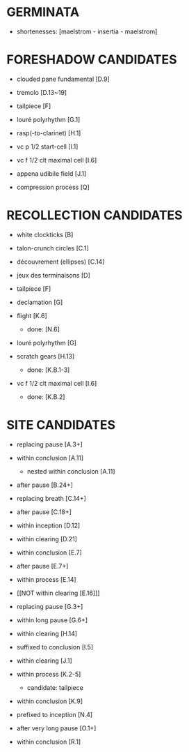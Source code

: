 GERMINATA
=========

* shortenesses: [maelstrom - insertia - maelstrom]

FORESHADOW CANDIDATES
=====================

* clouded pane fundamental [D.9]

* tremolo [D.13~19]

* tailpiece [F]

* louré polyrhythm [G.1]

* rasp(-to-clarinet) [H.1]

* vc p 1/2 start-cell [I.1]

* vc f 1/2 clt maximal cell [I.6]

* appena udibile field [J.1]

* compression process [Q]

RECOLLECTION CANDIDATES
=======================

* white clockticks [B]

* talon-crunch circles [C.1]

* découvrement (ellipses) [C.14]

* jeux des terminaisons [D]

* tailpiece [F]

* declamation [G]

* flight [K.6]

    * done: [N.6]

* louré polyrhythm [G]

* scratch gears [H.13]

    * done: [K.B.1-3]

* vc f 1/2 clt maximal cell [I.6]

    * done: [K.B.2]

SITE CANDIDATES
===============

* replacing pause [A.3+]

* within conclusion [A.11]

    * nested within conclusion [A.11]

* after pause [B.24+]

* replacing breath [C.14+]

* after pause [C.18+]

* within inception [D.12]

* within clearing [D.21]

* within conclusion [E.7]

* after pause [E.7+]

* within process [E.14]

* [[NOT within clearing [E.16]]]

* replacing pause [G.3+]

* within long pause [G.6+]

* within clearing [H.14]

* suffixed to conclusion [I.5]

* within clearing [J.1]

* within process [K.2-5]

    * candidate: tailpiece

* within conclusion [K.9]

* prefixed to inception [N.4]

* after very long pause [O.1+]

* within conclusion [R.1]
